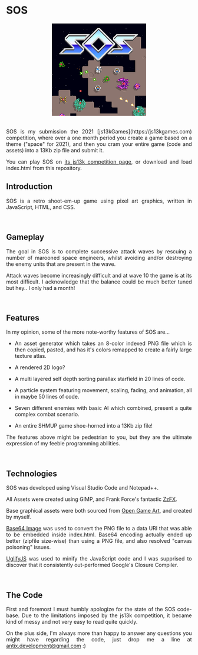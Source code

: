<div style='text-align: justify;'>

# SOS

<p style="text-align: center;"><img src="postmortem/screenshot.png"></p>

<br>
SOS is my submission the 2021 [js13kGames](https://js13kgames.com) competition, where over a one month period you create a game based on a theme ("space" for 2021), and then you cram your entire game (code and assets) into a 13Kb zip file and submit it.

You can play SOS on [its js13k competition page](https://js13kgames.com/entries/sos), or download and load index.html from this repository.

## Introduction

SOS is a retro shoot-em-up game using pixel art graphics, written in JavaScript, HTML, and CSS.

<br>

## Gameplay

The goal in SOS is to complete successive attack waves by rescuing a number of marooned space engineers, whilst avoiding and/or destroying the enemy units that are present in the wave.

Attack waves become increasingly difficult and at wave 10 the game is at its most difficult. I acknowledge that the balance could be much better tuned but hey.. I only had a month!

<br>

## Features

In my opinion, some of the more note-worthy features of SOS are...

- An asset generator which takes an 8-color indexed PNG file which is then copied, pasted, and has it's colors remapped to create a fairly large texture atlas.

- A rendered 2D logo?

- A multi layered self depth sorting parallax starfield in 20 lines of code.

- A particle system featuring movement, scaling, fading, and animation, all in maybe 50 lines of code.

- Seven different enemies with basic AI which combined, present a quite complex combat scenario.

- An entire SHMUP game shoe-horned into a 13Kb zip file!

The features above might be pedestrian to you, but they are the ultimate expression of my feeble programming abilities.

<br>

## Technologies

SOS was developed using Visual Studio Code and Notepad++.

All Assets were created using GIMP, and Frank Force's fantastic [ZzFX](https://killedbyapixel.github.io/ZzFX/).

Base graphical assets were both sourced from [Open Game Art](https://opengameart.org/), and created by myself.

[Base64 Image](https://www.base64-image.de) was used to convert the PNG file to a data URI that was able to be embedded inside index.html. Base64 encoding actually ended up better (zipfile size-wise) than using a PNG file, and also resolved "canvas poisoning" issues.

[UglifyJS](https://github.com/mishoo/UglifyJS) was used to minify the JavaScript code and I was supprised to discover that it consistently out-performed Google's Closure Compiler.

<br>

## The Code

First and foremost I must humbly apologize for the state of the SOS code-base. Due to the limitations imposed by the js13k competition, it became kind of messy and not very easy to read quite quickly.

On the plus side, I'm always more than happy to answer any questions you might have regarding the code, just drop me a line at antix.development@gmail.com :)
